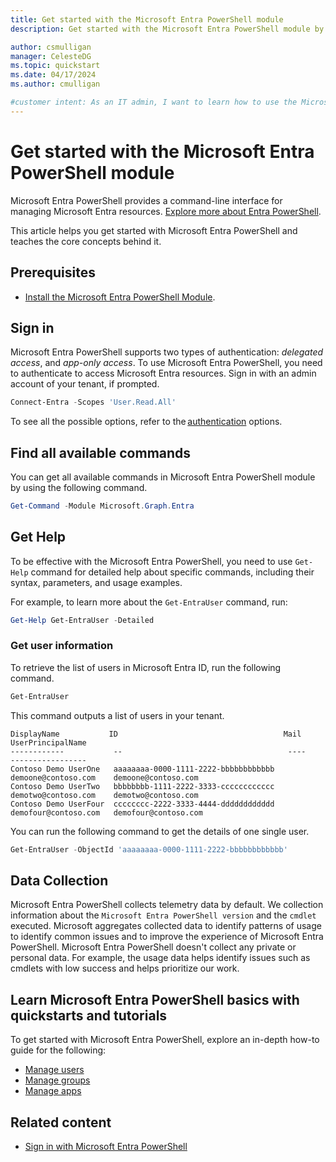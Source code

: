 ```yaml
---
title: Get started with the Microsoft Entra PowerShell module
description: Get started with the Microsoft Entra PowerShell module by using it perform some basic tasks.

author: csmulligan
manager: CelesteDG
ms.topic: quickstart
ms.date: 04/17/2024
ms.author: cmulligan

#customer intent: As an IT admin, I want to learn how to use the Microsoft Entra PowerShell module, so that I can manage Entra resources.
---
```


# Get started with the Microsoft Entra PowerShell module

Microsoft Entra PowerShell provides a command-line interface for managing Microsoft Entra resources. [Explore more about Entra PowerShell](overview.md).

This article helps you get started with Microsoft Entra PowerShell and teaches the core concepts behind it.

## Prerequisites

- [Install the Microsoft Entra PowerShell Module](installation.md).

## Sign in

Microsoft Entra PowerShell supports two types of authentication: _delegated access_, and _app-only access_. To use Microsoft Entra PowerShell, you need to authenticate to access Microsoft Entra resources. Sign in with an admin account of your tenant, if prompted.

```powershell
Connect-Entra -Scopes 'User.Read.All' 
```

To see all the possible options, refer to the [authentication][auth-scenarios] options.

## Find all available commands

You can get all available commands in Microsoft Entra PowerShell module by using the following command.

```powershell
Get-Command -Module Microsoft.Graph.Entra
```

## Get Help

To be effective with the Microsoft Entra PowerShell, you need to use `Get-Help` command for detailed help about specific commands, including their syntax, parameters, and usage examples.

For example, to learn more about the `Get-EntraUser` command, run:

```powershell
Get-Help Get-EntraUser -Detailed
```

### Get user information

To retrieve the list of users in Microsoft Entra ID, run the following command.

```powershell
Get-EntraUser
```

This command outputs a list of users in your tenant.

```output
DisplayName           ID                                     Mail                    UserPrincipalName
------------           --                                     ----                    -----------------
Contoso Demo UserOne   aaaaaaaa-0000-1111-2222-bbbbbbbbbbbb   demoone@contoso.com    demoone@contoso.com
Contoso Demo UserTwo   bbbbbbbb-1111-2222-3333-cccccccccccc   demotwo@contoso.com    demotwo@contoso.com
Contoso Demo UserFour  cccccccc-2222-3333-4444-dddddddddddd   demofour@contoso.com   demofour@contoso.com
```

You can run the following command to get the details of one single user.

```powershell
Get-EntraUser -ObjectId 'aaaaaaaa-0000-1111-2222-bbbbbbbbbbbb'
```

## Data Collection

Microsoft Entra PowerShell collects telemetry data by default. We collection information about the `Microsoft Entra PowerShell version` and the `cmdlet` executed. Microsoft aggregates collected data to identify patterns of usage to identify common issues and to improve the experience of Microsoft Entra PowerShell. Microsoft Entra PowerShell doesn't collect any private or personal data. For example, the usage data helps identify issues such as cmdlets with low success and helps prioritize our work.

## Learn Microsoft Entra PowerShell basics with quickstarts and tutorials

To get started with Microsoft Entra PowerShell, explore an in-depth how-to guide for the following:

- [Manage users](manage-user.md)
- [Manage groups](manage-groups.md)
- [Manage apps](manage-apps.md)

## Related content

- [Sign in with Microsoft Entra PowerShell][auth-scenarios]

<!-- link references -->
[auth-scenarios]: authentication-scenarios.md
